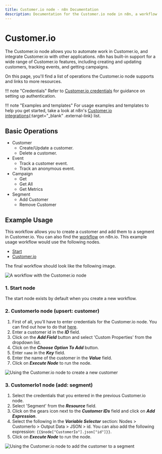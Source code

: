 ```yaml
---
title: Customer.io node - n8n Documentation
description: Documentation for the Customer.io node in n8n, a workflow automation platform. Includes details of operations and configuration, and links to examples and credentials information.
---
```


# Customer.io

The Customer.io node allows you to automate work in Customer.io, and integrate Customer.io with other applications. n8n has built-in support for a wide range of Customer.io features, including creating and updating customers, tracking events, and getting campaigns.

On this page, you'll find a list of operations the Customer.io node supports and links to more resources.

!!! note "Credentials"
    Refer to [Customer.io credentials](/integrations/builtin/credentials/customerio/) for guidance on setting up authentication. 

!!! note "Examples and templates"
    For usage examples and templates to help you get started, take a look at n8n's [Customer.io integrations](https://n8n.io/integrations/customerio/){:target="_blank" .external-link} list.


## Basic Operations

* Customer
    * Create/Update a customer.
    * Delete a customer.
* Event
    * Track a customer event.
    * Track an anonymous event.
* Campaign
    * Get
    * Get All
    * Get Metrics
* Segment
    * Add Customer
    * Remove Customer

## Example Usage

This workflow allows you to create a customer and add them to a segment in Customer.io. You can also find the [workflow](https://n8n.io/workflows/646) on n8n.io. This example usage workflow would use the following nodes.
- [Start](/integrations/builtin/core-nodes/n8n-nodes-base.start/)
- [Customer.io]()

The final workflow should look like the following image.

![A workflow with the Customer.io node](/_images/integrations/builtin/app-nodes/customerio/workflow.png)

### 1. Start node

The start node exists by default when you create a new workflow.

### 2. CustomerIo node (upsert: customer)

1. First of all, you'll have to enter credentials for the Customer.io node. You can find out how to do that [here](/integrations/builtin/credentials/customerio/).
2. Enter a customer id in the ***ID*** field.
3. Click on the ***Add Field*** button and select 'Custom Properties' from the dropdown list.
4. Click on the ***Choose Option To Add*** button.
5. Enter `name` in the ***Key*** field.
6. Enter the name of the customer in the ***Value*** field.
7. Click on ***Execute Node*** to run the node.

![Using the Customer.io node to create a new customer](/_images/integrations/builtin/app-nodes/customerio/customerio_node.png)


### 3. CustomerIo1 node (add: segment)

1. Select the credentials that you entered in the previous Customer.io node.
2. Select 'Segment' from the ***Resource*** field.
3. Click on the gears icon next to the ***Customer IDs*** field and click on ***Add Expression***.
4. Select the following in the ***Variable Selector*** section: Nodes > CustomerIo > Output Data > JSON > id. You can also add the following expression: `{{$node["CustomerIo"].json["id"]}}`.
4. Click on ***Execute Node*** to run the node.


![Using the Customer.io node to add the customer to a segment](/_images/integrations/builtin/app-nodes/customerio/customerio1_node.png)

